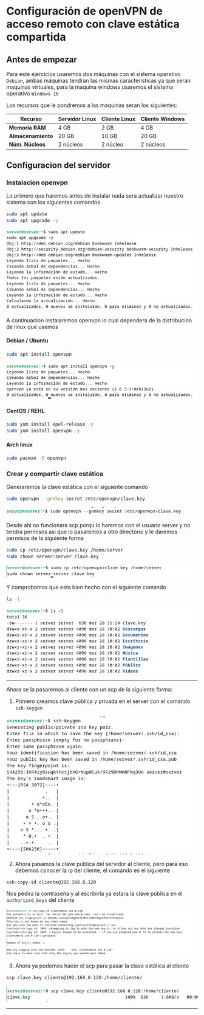 # Configuración de openVPN de acceso remoto con clave estática compartida

## Antes de empezar

Para este ejercicios usaremos dos máquinas con el sistema operativo `Debian`, ambas máquinas tendran las mismas características ya que seran maquinas virtuales, para la maquina windows usaremos el sistema operativo `Windows 10`

Los recursos que le pondremos a las maquinas seran los siguientes:

| Recurso           | Servidor Linux  | Cliente Linux | Cliente Windows |
|------------------|----------------|--------------|----------------|
| **Memoria RAM**  | 4 GB  | 2 GB  | 4 GB  |
| **Almacenamiento** | 20 GB  | 10 GB  | 20 GB  |
| **Núm. Núcleos** | 2 núcleos| 2 núcleo  | 2 núcleos |

## Configuracion del servidor

### Instalacion openvpn

Lo primero que haremos antes de instalar nada sera actualizar nuestro sistema con los siguientes comandos

```bash
sudo apt update
sudo apt upgrade -y
```

![Actualizar sistema](../../imagenes/sad-vpn-e1-i1.png)

A continuacion instalaremos openvpn lo cual dependera de la distribucion de linux que usemos

#### **Debian / Ubuntu**

```bash
sudo apt install openvpn
```

![Instalación openvpn](../../imagenes/sad-vpn-e1-i2.png)

#### **CentOS / REHL**

```bash
sudo yum install epel-release -y
sudo yum install openvpn -y
```

#### **Arch linux**

```bash
sudo pacman -S openvpn
```

### Crear y compartir clave estática 

Generaremos la clave estática con el siguiente comando

```bash
sudo openvpn --genkey secret /etc/openvpn/clave.key
```
![Creacion clave estática](../../imagenes/sad-vpn-e1-i3.png)

Desde ahi no funcionara scp porqu lo haremos con el usuario server y no tendra permisos asi que lo pasaremos a otro directorio y le daremos permisos de la siguiente forma

```bash
sudo cp /etc/openvpn/clave.key /home/server
sudo chown server:server clave.key
```

![Cambiar propietario de clave.key](../../imagenes/sad-vpn-e1-i4.png)

Y comprobamos que esta bien hecho con el siguiente comando

```bash
ls -l
```

![Comprobar cambio de propietario](../../imagenes/sad-vpn-e1-i5.png)

---

Ahora se la pasaremos al cliente con un scp de la siguiente forma:

1. Primero creamos clave pública y privada en el server con el comando `ssh-keygen`

![Creacion clave publica](../../imagenes/sad-vpn-e1-i6.png)

2. Ahora pasamos la clave publica del servidor al cliente, pero para eso debemos conocer la ip del cliente, el comando es el siguiente

```bash
ssh-copy-id cliente@192.168.0.120
```

Nos pedira la contraseña y al escribirla ya estara la clave pública en el `authorized_keys` del cliente

![Pasar clave pública para ssh sin contraseña](../../imagenes/sad-vpn-e1-i7.png)

3. Ahora ya podemos hacer el scp para pasar la clave estática al cliente

```
scp clave.key cliente@192.168.0.120:/home/cliente/
```

![Pasar clave estatica alcliente](../../imagenes/sad-vpn-e1-i8.png)


---

